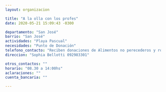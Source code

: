 ```yaml
---
layout: organizacion

title: "A la olla con los profes"
date: 2020-05-21 15:09:43 -0300

departamento: "San José"
barrio: "San José"
actividades: "Playa Pascual"
necesidades: "Punto de Donación"
telefono_contacto: "Reciben donaciones de Alimentos no perecederos y ropa de abrigo"
direccion: "Sophia Bellotti 092983301"

otros_contactos: ""
horario: "08.30 a 14:00hs"
aclaraciones: ""
cuenta_bancaria: ""

---
```


